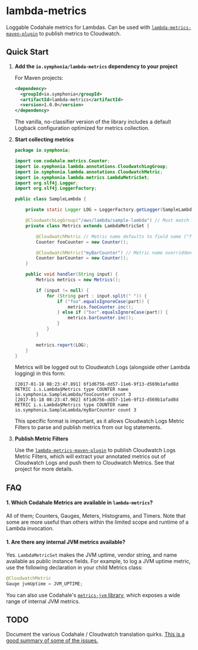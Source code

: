 # lambda-metrics

Loggable Codahale metrics for Lambdas. Can be used with [`lambda-metrics-maven-plugin`](https://github.com/symphoniacloud/lambda-monitoring/tree/master/lambda-metrics-maven-plugin) to publish metrics to Cloudwatch.

## Quick Start

1. **Add the `io.symphonia/lambda-metrics` dependency to your project**

   For Maven projects:
   ```xml
   <dependency>
     <groupId>io.symphonia</groupId>
     <artifactId>lambda-metrics</artifactId>
     <version>1.0.0</version>
   </dependency>
   ```
   
   The vanilla, no-classifier version of the library includes a default Logback configuration optimized for metrics 
   collection.
   
1. **Start collecting metrics**

    ```java
    package io.symphonia;
    
    import com.codahale.metrics.Counter;
    import io.symphonia.lambda.annotations.CloudwatchLogGroup;
    import io.symphonia.lambda.annotations.CloudwatchMetric;
    import io.symphonia.lambda.metrics.LambdaMetricSet;
    import org.slf4j.Logger;
    import org.slf4j.LoggerFactory;
    
    public class SampleLambda {
    
        private static Logger LOG = LoggerFactory.getLogger(SampleLambda.class);
    
        @CloudwatchLogGroup("/aws/lambda/sample-lambda") // Must match AWS Lambda config
        private class Metrics extends LambdaMetricSet {
    
            @CloudwatchMetric // Metric name defaults to field name ("fooCounter")
            Counter fooCounter = new Counter();
    
            @CloudwatchMetric("myBarCounter") // Metric name overridden
            Counter barCounter = new Counter();
        }
    
        public void handler(String input) {
            Metrics metrics = new Metrics();
    
            if (input != null) {
                for (String part : input.split(" ")) {
                    if ("foo".equalsIgnoreCase(part)) {
                        metrics.fooCounter.inc();
                    } else if ("bar".equalsIgnoreCase(part)) {
                        metrics.barCounter.inc();
                    }
                }
            }
    
            metrics.report(LOG);
        }
    }
    ```
    
    Metrics will be logged out to Cloudwatch Logs (alongside other Lambda logging) in this form:
    
    ```
    [2017-01-18 08:23:47.891] 6f1d6756-dd57-11e6-9f13-d569b1afad8d METRIC i.s.Lambda$Metrics type COUNTER name io.symphonia.SampleLambda/fooCounter count 3
    [2017-01-18 08:23:47.902] 6f1d6756-dd57-11e6-9f13-d569b1afad8d METRIC i.s.Lambda$Metrics type COUNTER name io.symphonia.SampleLambda/myBarCounter count 3
    ```
    
    This specific format is important, as it allows Cloudwatch Logs Metric Filters to parse and publish metrics from
    our log statements.
    
1. **Publish Metric Filters**

    Use the [`lambda-metrics-maven-plugin`](/lambda-metrics-maven-plugin) to publish Cloudwatch Logs Metric Filters, which 
    will extract your annotated metrics out of Cloudwatch Logs and push them to Cloudwatch Metrics. See that project for 
    more details.
    
## FAQ

#### 1. Which Codahale Metrics are available in `lambda-metrics`?

All of them; Counters, Gauges, Meters, Histograms, and Timers. Note that some are more useful than others
within the limited scope and runtime of a Lambda invocation.

#### 1. Are there any internal JVM metrics available?

Yes. `LambdaMetricSet` makes the JVM uptime, vendor string, and name available as public instance fields. For example,
to log a JVM uptime metric, use the following declaration in your child Metrics class:

   ```java
   @CloudwatchMetric
   Gauge jvmUptime = JVM_UPTIME;
   ```
    
You can also use Codahale's [`metrics-jvm` library](http://metrics.dropwizard.io/3.1.0/manual/jvm/), which exposes a 
wide range of internal JVM metrics.
    
## TODO

Document the various Codahale / Cloudwatch translation quirks. [This is a good summary of some of the issues.](https://github.com/blacklocus/metrics-cloudwatch#metric-types)
